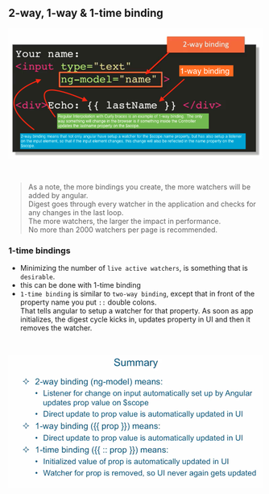 ## 2-way, 1-way & 1-time binding


![](../images/2waybinding.png)

<br/>


> As a note, the more bindings you create, the more watchers will be added by angular.       
> Digest goes through every watcher in the application and checks for any changes in the
> last loop.         
> The more watchers, the larger the impact in performance.        
> No more than 2000 watchers per page is recommended.


### 1-time bindings

- Minimizing the number of `live active watchers`, is something that is `desirable`.
- this can be done with 1-time binding
- `1-time binding` is similar to `two-way binding`, except that in front of the property name you put `::` double colons.    
  That tells angular to setup a watcher for that property.
  As soon as app initializes, the digest cycle kicks in, updates property in UI and then it removes the watcher.

<br/>

![](../images/bindinglogic.png)

<br/>






























